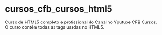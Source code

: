 # cursos_cfb_cursos_html5
Curso de HTML5 completo e profissional do Canal no Yputube CFB Cursos. O curso contém todas as tags usadas no HTML5.
